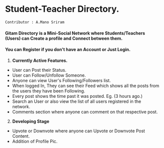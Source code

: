 # Student-Teacher Directory.

``` 
Contributor : A.Mano Sriram
```

#### Gitam Directory is a Mini-Social Network where Students/Teachers (Users) can Create a profile and Connect between them.

#### You can Register if you don't have an Account or Just Login.

1. **Currently Active Features.**

- User can Post their Status.
- User can Follow/Unfollow Someone.
- Anyone can view User's Following/Followers list.
- When logged In, They can see their Feed which shows all the posts from the users they have been Following.
- Every post shows the time past it was posted. Eg. (3 hours ago.)
- Search an User or also view the list of all users registered in the network.
- Comments section where anyone can comment on that respective post.

2. **Developing Stage**

- Upvote or Downvote where anyone can Upvote or Downvote Post Content.
- Addition of Profile Pic.
